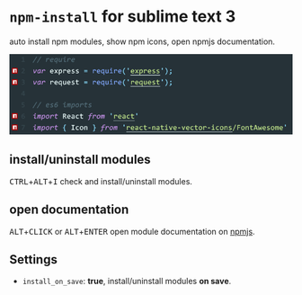 # `npm-install` for sublime text 3
auto install npm modules, show npm icons, open npmjs documentation.

![preview](https://raw.githubusercontent.com/fcannizzaro/npm-install/master/npm-install.png)

## install/uninstall modules
<kbd>CTRL</kbd>+<kbd>ALT</kbd>+<kbd>I</kbd> check and install/uninstall modules.

## open documentation
<kbd>ALT</kbd>+<kbd>CLICK</kbd> or <kbd>ALT</kbd>+<kbd>ENTER</kbd> open module documentation on [npmjs](https://www.npmjs.com).

## Settings
- `install_on_save`: **true**, install/uninstall modules **on save**.

